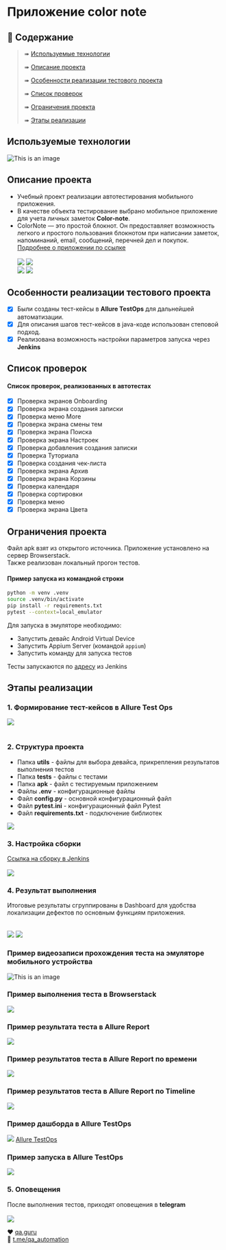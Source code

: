 # Приложение color note
## :cherry_blossom:	Содержание
> ➠ [Используемые технологии](#Используемые-технологии)
>
> ➠ [Описание проекта](#Описание-проекта)
>
> ➠ [Особенности реализации тестового проекта](#Особенности-реализации-тестового-проекта)
>
> ➠ [Список проверок](#Список-проверок)
>
> ➠ [Ограничения проекта](#Ограничения-проекта)
>
> ➠ [Этапы реализации](#Этапы-реализации)

## Используемые технологии
![This is an image](/design/icons/tech.png)
## Описание проекта
- Учебный проект реализации автотестирования мобильного приложения.<br/>
- В качестве объекта тестирование выбрано мобильное приложение для учета личных заметок **Color-note**.<br/>
- ColorNote — это простой блокнот. Он предоставляет возможность легкого и простого пользования блокнотом при написании заметок, напоминаний, email, сообщений, перечней дел и покупок. <br/>
<a target="_blank" href="https://play.google.com/store/apps/details?id=com.socialnmobile.dictapps.notepad.color.note"> Подробнее о приложении по ссылке</a></br></br>
<img src="/design/images/page1.png"> <img src="/design/images/page2.png"> </br>
<img src="/design/images/page4.png"> <img src="/design/images/page5.png"> </br>

## Особенности реализации тестового проекта
- [x] Были созданы тест-кейсы в **Allure TestOps** для дальнейшей автоматизации.</br>
- [x] Для описания шагов тест-кейсов в java-коде использован степовой подход.</br>
- [x] Реализована возможность настройки параметров запуска через **Jenkins**

## Список проверок
#### Список проверок, реализованных в автотестах
- [x] Проверка экранов Onboarding
- [x] Проверка экрана создания записки
- [x] Проверка меню More
- [x] Проверка экрана смены тем
- [x] Проверка экрана Поиска
- [x] Проверка экрана Настроек
- [x] Проверка добавления создания записки
- [x] Проверка Туториала
- [x] Проверка создания чек-листа
- [x] Проверка экрана Архив
- [x] Проверка экрана Корзины
- [x] Проверка календаря
- [x] Проверка сортировки
- [x] Проверка меню
- [x] Проверка экрана Цвета

## Ограничения проекта
Файл apk взят из открытого источника. Приложение установлено на сервер Browserstack. <br/>
Также реализован локальный прогон тестов.

#### Пример запуска из командной строки
```bash
python -m venv .venv
source .venv/bin/activate
pip install -r requirements.txt
pytest --context=local_emulator
```
Для запуска в эмуляторе необходимо:
- Запустить девайс Android Virtual Device
- Запустить Appium Server (командой `appium`)
- Запустить команду для запуска тестов

Тесты запускаются по <a target="_blank" href="http://localhost:4723/wd/hub">адресу</a> из Jenkins

## Этапы реализации

### 1. Формирование тест-кейсов в Allure Test Ops
<img src="/design/images/manual_list.png"><br/></br>

### 2. Структура проекта
- Папка **utils** - файлы для выбора девайса, прикрепления результатов выполнения тестов
- Папка **tests** - файлы с тестами
- Папка **apk** - файл с тестируемым приложением
- Файлы **.env** - конфигурационные файлы
- Файл **config.py** - основной конфигурационный файл
- Файл **pytest.ini** - конфигурационный файл Pytest
- Файл **requirements.txt** - подключение библиотек

<img src="/design/images/str.png">

### 3. Настройка сборки
<a target="_blank" href="https://jenkins.autotests.cloud/job/014_azavrichko-mobile_diplom"> Ссылка на сборку в Jenkins</a><br/><br/> 
<img src="/design/images/jenkins.png">


### 4. Результат выполнения
Итоговые результаты сгруппированы в Dashboard для удобства локализации дефектов по основным функциям приложения.<br/><br/>  
<img src="/design/images/dashboard1.png">
<img src="/design/images/dashboard2.png">

### Пример видеозаписи прохождения теста на эмуляторе мобильного устройства
![This is an image](/design/images/mobile_test.gif)

### Пример выполнения теста в **Browserstack**
<img src="/design/images/browserstack.png">

### Пример результата теста в **Allure Report**
<img src="/design/images/allureReport.png">

### Пример результатов теста в **Allure Report** по времени
<img src="/design/images/time.png">

### Пример результатов теста в **Allure Report** по Timeline
<img src="/design/images/timeline.png">

### Пример дашборда в **Allure TestOps**
<img src="/design/images/testops_dashboards.png">
<a target="_blank" href="https://allure.autotests.cloud/project/4416/dashboards">Allure TestOps</a>

### Пример запуска в **Allure TestOps**
<img src="/design/images/run.png">

### 5. Оповещения
После выполнения тестов, приходят оповещения в **telegram** <br/></br>
<img src="/design/images/telegram.png">


:heart: <a target="_blank" href="https://qa.guru">qa.guru</a><br/>
:blue_heart: <a target="_blank" href="https://t.me/qa_automation">t.me/qa_automation</a>
